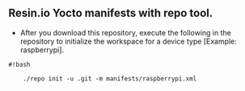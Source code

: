 ##  Resin.io Yocto manifests with repo tool. #

* After you download this repository, execute the following in the repository to initialize the workspace for a device type [Example: raspberrypi].	
```
#!bash
    
    ./repo init -u .git -m manifests/raspberrypi.xml
```